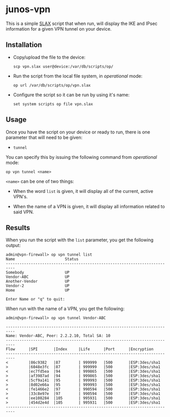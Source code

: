 # junos-vpn #

This is a simple [SLAX][1] script that when run, will display the IKE and IPsec information for a given VPN
tunnel on your device.

## Installation ##

* Copy/upload the file to the device:

    `scp vpn.slax user@device:/var/db/scripts/op/`

* Run the script from the local file system, in *_operational_* mode:

    `op url /var/db/scripts/op/vpn.slax`

* Configure the script so it can be run by using it's name:

    `set system scripts op file vpn.slax`

## Usage ##
Once you have the script on your device or ready to run, there is one parameter that will need to be given:

* `tunnel`

You can specify this by issuing the following command from *_operational_* mode:

`op vpn tunnel <name>`

`<name>` can be one of two things:
* When the word `list` is given, it will display all of the current, active VPN's.

*  When the name of a VPN is given, it will display all information related to said VPN.

## Results ##

When you run the script with the `list` parameter, you get the following output:

```
admin@vpn-firewall> op vpn tunnel list
Name                      Status
--------------------------------------------------------------------------
Somebody                  UP
Vendor-ABC                UP
Another-Vendor            UP
Vendor-2                  UP
Home                      UP

Enter Name or "q" to quit: 
```

When run with the name of a VPN, you get the following:

```
admin@vpn-firewall> op vpn tunnel Vendor-ABC

--------------------------------------------------------------------------
Name: Vendor-ABC, Peer: 2.2.2.10, Total SA: 10
--------------------------------------------------------------------------
Flow      |SPI       |Index     |Life      |Port      |Encryption
--------------------------------------------------------------------------
<         |86c9382   |87        | 999999   |500       |ESP:3des/sha1
>         |6048e3fc  |87        | 999999   |500       |ESP:3des/sha1
<         |ec7fd5ea  |94        | 999865   |500       |ESP:3des/sha1
>         |af3987ad  |94        | 999865   |500       |ESP:3des/sha1
<         |5cf9a141  |95        | 999993   |500       |ESP:3des/sha1
>         |8d02e66a  |95        | 999993   |500       |ESP:3des/sha1
<         |fe1466e2  |97        | 990594   |500       |ESP:3des/sha1
>         |33c8e97e  |97        | 990594   |500       |ESP:3des/sha1
<         |ee108284  |105       | 995931   |500       |ESP:3des/sha1
>         |454d2e4d  |105       | 995931   |500       |ESP:3des/sha1
--------------------------------------------------------------------------
```

[1]: http://techwiki.juniper.net/Automation_Scripting/Scripts_by_Languages/SLAX "SLAX"